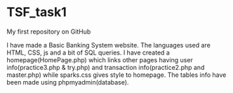 # TSF_task1
My first repository on GitHub

I have made a Basic Banking System website. The languages used are HTML, CSS, js and a bit of SQL queries. I have created a homepage(HomePage.php) which links other pages having user info(practice3.php & try.php) and transaction info(practice2.php and master.php) while sparks.css gives style to homepage. The tables info have been made using phpmyadmin(database).
